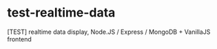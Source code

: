 # test-realtime-data
[TEST] realtime data display, Node.JS / Express / MongoDB + VanillaJS frontend
